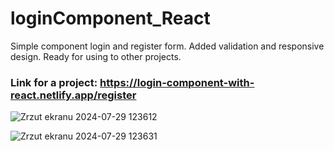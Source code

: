 # loginComponent_React

 Simple component login and register form. Added validation and responsive design. Ready for using to other projects.

### Link for a project: https://login-component-with-react.netlify.app/register


![Zrzut ekranu 2024-07-29 123612](https://github.com/user-attachments/assets/d5fb6503-0132-4090-88fe-93b112d5f92d)


![Zrzut ekranu 2024-07-29 123631](https://github.com/user-attachments/assets/3570ea81-ec94-4672-9523-0e451ccb053a)

